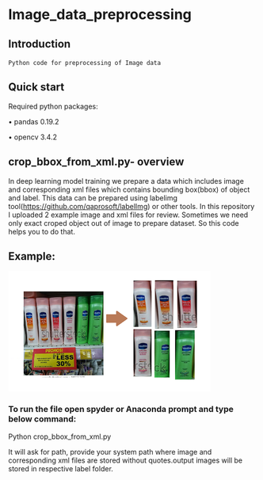 # Image_data_preprocessing


## Introduction
 	Python code for preprocessing of Image data
## Quick start
 Required python packages:
 
•	pandas  0.19.2

•	opencv 3.4.2
## crop_bbox_from_xml.py- overview
In deep learning model training we prepare a data which includes image and corresponding xml files which contains bounding box(bbox) of object and label. This data can be prepared using labelimg tool(https://github.com/qaprosoft/labelImg) or other tools. In this repository I uploaded 2 example image and xml files for review. Sometimes we need only exact croped object out of image to prepare dataset. So this code helps you to do that.
## Example:
![alt text]( https://github.com/soumyadoddagoudar/Image_data_preprocessing/blob/master/data/refernce_explanimage.png)


### 	To run the file open spyder or Anaconda prompt and type below command:
Python crop_bbox_from_xml.py

It will ask for path, provide your system path where image and corresponding xml files are stored without quotes.output images will be stored in respective label folder.


